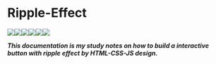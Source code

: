 # Ripple-Effect

[![](https://img.shields.io/badge/author-junling-orange)]()[![](https://img.shields.io/badge/date-2020/08/03-red)]()[![](https://img.shields.io/badge/lisence-MIT-green)]()[![](https://img.shields.io/badge/build-HTML-yellow)]()[![](https://img.shields.io/badge/build-JS-blue)]()[![](https://img.shields.io/badge/build-CSS-ef807e)]()

***This documentation is my study notes on how to build a interactive button with ripple effect by HTML-CSS-JS design.***













